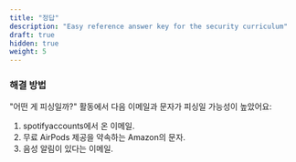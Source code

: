 ```yaml
---
title: "정답"
description: "Easy reference answer key for the security curriculum"
draft: true
hidden: true
weight: 5
---
```


### 해결 방법

"어떤 게 피싱일까?" 활동에서 다음 이메일과 문자가 피싱일 가능성이 높았어요:
1. spotifyaccounts에서 온 이메일.
2. 무료 AirPods 제공을 약속하는 Amazon의 문자.
3. 음성 알림이 있다는 이메일. 


